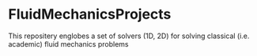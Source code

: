 # FluidMechanicsProjects
This repositery englobes a set of solvers (1D, 2D) for solving classical (i.e. academic) fluid mechanics problems 
